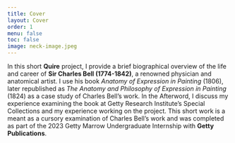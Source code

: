 ```yaml
---
title: Cover
layout: Cover
order: 1
menu: false
toc: false
image: neck-image.jpeg
---
```


In this short **Quire** project, I provide a brief biographical overview of the life and career of **Sir Charles Bell (1774-1842)**, a renowned physician and anatomical artist. I use his book *Anatomy of Expression in Painting* (1806), later republished as *The Anatomy and Philosophy of Expression in Painting* (1824) as a case study of Charles Bell’s work. In the Afterword, I discuss my experience examining the book at Getty Research Institute’s Special Collections and my experience working on the project. This short work is a meant as a cursory examination of Charles Bell’s work and was completed as part of the 2023 Getty Marrow Undergraduate Internship with **Getty Publications**.
